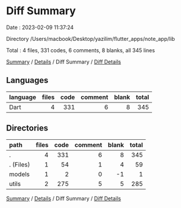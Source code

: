 # Diff Summary

Date : 2023-02-09 11:37:24

Directory /Users/macbook/Desktop/yazilim/flutter_apps/note_app/lib

Total : 4 files,  331 codes, 6 comments, 8 blanks, all 345 lines

[Summary](results.md) / [Details](details.md) / Diff Summary / [Diff Details](diff-details.md)

## Languages
| language | files | code | comment | blank | total |
| :--- | ---: | ---: | ---: | ---: | ---: |
| Dart | 4 | 331 | 6 | 8 | 345 |

## Directories
| path | files | code | comment | blank | total |
| :--- | ---: | ---: | ---: | ---: | ---: |
| . | 4 | 331 | 6 | 8 | 345 |
| . (Files) | 1 | 54 | 1 | 4 | 59 |
| models | 1 | 2 | 0 | -1 | 1 |
| utils | 2 | 275 | 5 | 5 | 285 |

[Summary](results.md) / [Details](details.md) / Diff Summary / [Diff Details](diff-details.md)